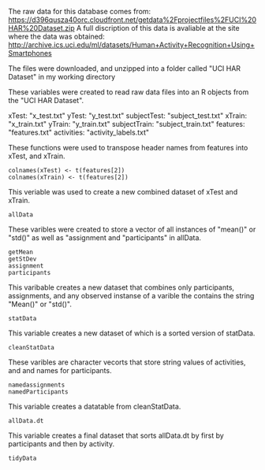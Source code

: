 The raw data for this database comes from:
https://d396qusza40orc.cloudfront.net/getdata%2Fprojectfiles%2FUCI%20HAR%20Dataset.zip 
A full discription of this data is avaliable at the site where the data was obtained:
http://archive.ics.uci.edu/ml/datasets/Human+Activity+Recognition+Using+Smartphones 

The files were downloaded, and unzipped into a folder called
"UCI HAR Dataset" in my working directory

These variables were created to read raw data files into an R objects from the "UCI HAR Dataset".

  xTest: "x_test.txt"
	yTest: "y_test.txt"
	subjectTest: "subject_test.txt"
	xTrain:  "x_train.txt"
	yTrain:  "y_train.txt"
	subjectTrain:  "subject_train.txt"
	features:  "features.txt"
	activities:  "activity_labels.txt"

These functions were used to transpose header names from features into xTest, and xTrain.

	colnames(xTest) <- t(features[2])
	colnames(xTrain) <- t(features[2])

This veriable was used to create a new combined dataset of xTest and xTrain.

	allData

These varibles were created to store a vector of all instances of "mean()" 
or "std()" as well as "assignment and "participants" in allData.

	getMean
	getStDev
	assignment
	participants

This varibable creates a new dataset that combines only participants, assignments,
and any observed instanse of a varible the contains the string "Mean()" or "std()".

	statData

This variable creates a new dataset of which is a sorted version of statData.

	cleanStatData

These varibles are character vecorts that store string values of activities, and 
and names for participants.

	namedassignments
	namedParticipants

This variable creates a datatable from cleanStatData.

	allData.dt

This variable creates a final dataset that sorts allData.dt by first by participants
and then by activity.

	tidyData
